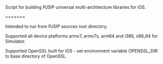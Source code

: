 Script for building PJSIP universal multi-architecture libraries for iOS.

=======

Intended to run from PJSIP sources root directory.

Supported all device platforms armv7, armv7s, arm64 and i386, x86_64 for Simulator.

Supported OpenSSL built for iOS - set environment variable OPENSSL_DIR to base directory of OpenSSL.
